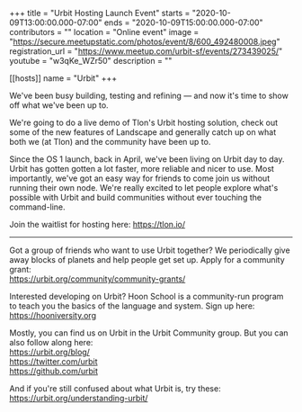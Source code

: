 +++
title = "Urbit Hosting Launch Event"
starts = "2020-10-09T13:00:00.000-07:00"
ends = "2020-10-09T15:00:00.000-07:00"
contributors = ""
location = "Online event"
image = "https://secure.meetupstatic.com/photos/event/8/600_492480008.jpeg"
registration_url = "https://www.meetup.com/urbit-sf/events/273439025/"
youtube = "w3qKe_WZr50"
description = ""

[[hosts]]
name = "Urbit"
+++

We've been busy building, testing and refining — and now it's time to show off what we've been up to.

We're going to do a live demo of Tlon's Urbit hosting solution, check out some of the new features of Landscape and generally catch up on what both we (at Tlon) and the community have been up to.

Since the OS 1 launch, back in April, we've been living on Urbit day to day. Urbit has gotten gotten a lot faster, more reliable and nicer to use. Most importantly, we've got an easy way for friends to come join us without running their own node. We're really excited to let people explore what's possible with Urbit and build communities without ever touching the command-line.

Join the waitlist for hosting here: <a href="https://tlon.io/" class="linkified">https://tlon.io/</a>

---

Got a group of friends who want to use Urbit together? We periodically give away blocks of planets and help people get set up. Apply for a community grant:<br/><a href="https://urbit.org/community/community-grants/" class="linkified">https://urbit.org/community/community-grants/</a>

Interested developing on Urbit? Hoon School is a community-run program to teach you the basics of the language and system. Sign up here:<br/><a href="https://hooniversity.org" class="linkified">https://hooniversity.org</a>

Mostly, you can find us on Urbit in the Urbit Community group. But you can also follow along here:<br/><a href="https://urbit.org/blog/" class="linkified">https://urbit.org/blog/</a><br/><a href="https://twitter.com/urbit" class="linkified">https://twitter.com/urbit</a><br/><a href="https://github.com/urbit" class="linkified">https://github.com/urbit</a>

And if you're still confused about what Urbit is, try these:<br/><a href="https://urbit.org/understanding-urbit/" class="linkified">https://urbit.org/understanding-urbit/</a>

